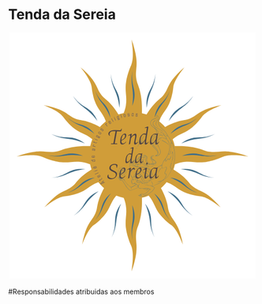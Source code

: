 #  Tenda da Sereia
<p align="center">
 <img style="font-align: center;" src="imagens/tenda da Sereia final.png">

 #Responsabilidades atribuidas aos membros 
 

 
